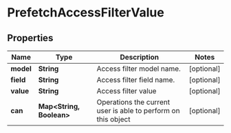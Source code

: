 
# PrefetchAccessFilterValue

## Properties
Name | Type | Description | Notes
------------ | ------------- | ------------- | -------------
**model** | **String** | Access filter model name. |  [optional]
**field** | **String** | Access filter field name. |  [optional]
**value** | **String** | Access filter value |  [optional]
**can** | **Map&lt;String, Boolean&gt;** | Operations the current user is able to perform on this object |  [optional]



